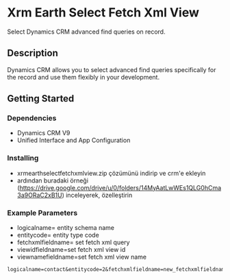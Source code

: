 # Xrm Earth Select Fetch Xml View

Select Dynamics CRM advanced find queries on record.

## Description

Dynamics CRM allows you to select advanced find queries specifically for the record and use them flexibly in your development.

## Getting Started

### Dependencies

* Dynamics CRM V9
* Unified Interface and App Configuration

### Installing

* xrmearthselectfetchxmlview.zip çözümünü indirip ve crm'e ekleyin
* ardından buradaki örneği (https://drive.google.com/drive/u/0/folders/14MyAatLwWEs1QLG0hCma3a9ORaC2xB1U) inceleyerek, özelleştirin

### Example Parameters

* logicalname= entity schema name
* entitycode= entity type code
* fetchxmlfieldname= set fetch xml query
* viewidfieldname=set fetch xml view id
* viewnamefieldname=set fetch xml view name
```
logicalname=contact&entitycode=2&fetchxmlfieldname=new_fetchxmlfieldname&viewidfieldname=new_viewidfieldname&viewnamefieldname=new_viewnamefieldname
```
